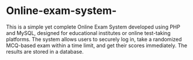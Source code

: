 # Online-exam-system-
This is a simple yet complete Online Exam System developed using PHP and MySQL, designed for educational institutes or online test-taking platforms.  The system allows users to securely log in, take a randomized MCQ-based exam within a time limit, and get their scores immediately. The results are stored in a database.
